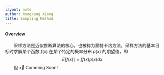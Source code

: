 ```yaml
---
layout: note
author: Rongkang Xiong
title: Sampling Method
---
```


#### **Overview**
&emsp;&emsp;采样方法是近似推断算法的核心，也被称为蒙特卡洛方法。采样方法的基本目标时求解某个函数 $f(x)$ 在某个特定的概率分布 $p(x)$ 的期望值，即$$E[f(x)]=\int f(x)p(x)dx$$
&emsp;&emsp;但 $\vec{x}$
 Comming Soon!
